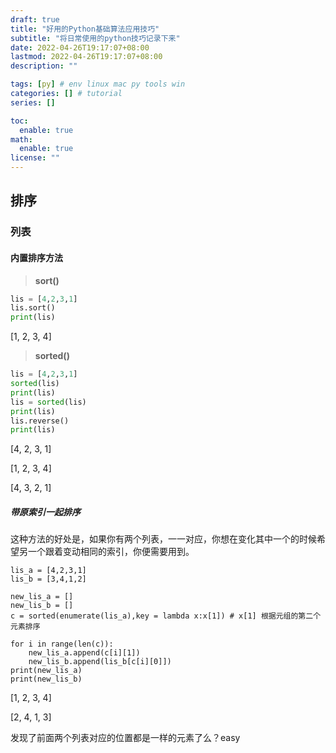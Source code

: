 ```yaml
---
draft: true
title: "好用的Python基础算法应用技巧"
subtitle: "将日常使用的python技巧记录下来"
date: 2022-04-26T19:17:07+08:00
lastmod: 2022-04-26T19:17:07+08:00
description: ""

tags: [py] # env linux mac py tools win
categories: [] # tutorial
series: []

toc:
  enable: true
math:
  enable: true
license: ""
---
```


## 排序

### 列表

#### 内置排序方法

> **sort()**

```python
lis = [4,2,3,1]
lis.sort()
print(lis)
```

[1, 2, 3, 4]

> **sorted()**

```python
lis = [4,2,3,1]
sorted(lis)
print(lis)
lis = sorted(lis)
print(lis)
lis.reverse()
print(lis)
```

[4, 2, 3, 1]

[1, 2, 3, 4]

[4, 3, 2, 1]

##### 带原索引一起排序

这种方法的好处是，如果你有两个列表，一一对应，你想在变化其中一个的时候希望另一个跟着变动相同的索引，你便需要用到。

```pyt
lis_a = [4,2,3,1]
lis_b = [3,4,1,2]

new_lis_a = []
new_lis_b = []
c = sorted(enumerate(lis_a),key = lambda x:x[1]) # x[1] 根据元组的第二个元素排序

for i in range(len(c)):
    new_lis_a.append(c[i][1])
    new_lis_b.append(lis_b[c[i][0]]) 
print(new_lis_a)
print(new_lis_b)
```

[1, 2, 3, 4]

[2, 4, 1, 3]

发现了前面两个列表对应的位置都是一样的元素了么？easy 
